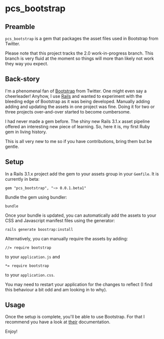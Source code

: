 # pcs_bootstrap

## Preamble

`pcs_bootstrap` is a gem that packages the asset files used in Bootstrap from Twitter.

Please note that this project tracks the 2.0 work-in-progress branch. This branch is very fluid at the moment so things will more than likely not work they way you expect.

## Back-story

I'm a phenomenal fan of [Bootstrap](http://twitter.github.com/bootstrap/) from Twitter. One might even say a cheerleader! Anyhow, I use [Rails](http://rubyonrails.org/) and wanted to experiment with the bleeding edge of Bootstrap as it was being developed. Manually adding adding and updating the assets in one project was fine. Doing it for two or three projects over-and-over started to become cumbersome.

I had never made a gem before. The shiny new Rails 3.1.x asset pipeline offered an interesting new piece of learning. So, here it is, my first Ruby gem in living history.

This is all very new to me so if you have contributions, bring them but be gentle.

## Setup

In a Rails 3.1.x project add the gem to your assets group in your `Gemfile`. It is currently in beta:

	gem "pcs_bootstrap", "~> 0.0.1.beta1"

Bundle the gem using bundler:

	bundle

Once your bundle is updated, you can automatically add the assets to your CSS and Javascript manifest files using the generator:

	rails generate boostrap:install

Alternatively, you can manually require the assets by adding:

	//= require bootstrap

to your `application.js` and

	*= require bootstrap

to your `application.css`.

You may need to restart your application for the changes to reflect (I find this behaviour a bit odd and am looking in to why).

## Usage

Once the setup is complete, you'll be able to use Bootstrap. For that I recommend you have a look at [their](http://twitter.github.com/bootstrap/) documentation.

Enjoy!
